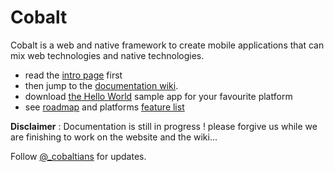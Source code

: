 Cobalt 
======

Cobalt is a web and native framework to create mobile applications that can mix web technologies and native technologies.

* read the [intro page](http://cobaltians.github.io/cobalt/) first
* then jump to the [documentation wiki](https://github.com/cobaltians/cobalt/wiki).
* download [the Hello World](samples/HelloWorld) sample app for your favourite platform
* see [roadmap](https://github.com/cobaltians/cobalt/wiki/roadmap) and platforms [feature list](https://github.com/cobaltians/cobalt/wiki/features)

**Disclaimer** : Documentation is still in progress ! please forgive us while we are finishing to work on the website and the wiki...

Follow [@_cobaltians](https://twitter.com/_cobaltians) for updates.





